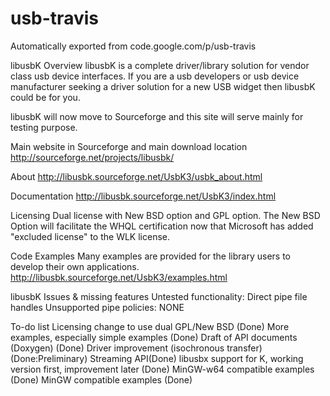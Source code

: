 # usb-travis
Automatically exported from code.google.com/p/usb-travis

libusbK Overview
libusbK is a complete driver/library solution for vendor class usb device interfaces. If you are a usb developers or usb device manufacturer seeking a driver solution for a new USB widget then libusbK could be for you.

libusbK will now move to Sourceforge and this site will serve mainly for testing purpose.

Main website in Sourceforge and main download location
http://sourceforge.net/projects/libusbk/

About
http://libusbk.sourceforge.net/UsbK3/usbk_about.html

Documentation
http://libusbk.sourceforge.net/UsbK3/index.html

Licensing
Dual license with New BSD option and GPL option. The New BSD Option will facilitate the WHQL certification now that Microsoft has added "excluded license" to the WLK license.

Code Examples
Many examples are provided for the library users to develop their own applications. http://libusbk.sourceforge.net/UsbK3/examples.html

libusbK Issues & missing features
Untested functionality:
Direct pipe file handles
Unsupported pipe policies: NONE

To-do list
Licensing change to use dual GPL/New BSD (Done)
More examples, especially simple examples (Done)
Draft of API documents (Doxygen) (Done)
Driver improvement (isochronous transfer) (Done:Preliminary)
Streaming API(Done)
libusbx support for K, working version first, improvement later (Done)
MinGW-w64 compatible examples (Done)
MinGW compatible examples (Done)
